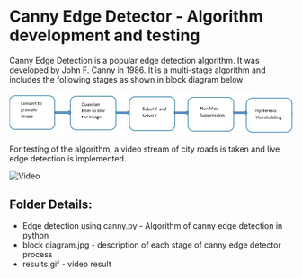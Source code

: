 # Canny Edge Detector - Algorithm development and testing

Canny Edge Detection is a popular edge detection algorithm. 
It was developed by John F. Canny in 1986. It is a multi-stage algorithm and includes the following stages as shown 
in block diagram below

![Block diagram](https://github.com/shiva-agrawal/autonomous_driving/blob/master/02_Perception/Canny%20Edge%20Detector/block_diagram.JPG)

For testing of the algorithm, a video stream of city roads is taken and live edge detection is implemented.

![Video](https://github.com/shiva-agrawal/autonomous_driving/blob/master/02_Perception/Canny%20Edge%20Detector/result.gif)

## Folder Details:
* Edge detection using canny.py - Algorithm of canny edge detection in python
* block diagram.jpg - description of each stage of canny edge detector process
* results.gif - video result

